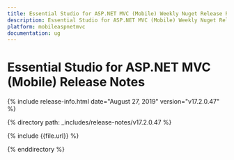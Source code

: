 ```yaml
---
title: Essential Studio for ASP.NET MVC (Mobile) Weekly Nuget Release Release Notes  
description: Essential Studio for ASP.NET MVC (Mobile) Weekly Nuget Release Release Notes  
platform: mobileaspnetmvc
documentation: ug
---
```


# Essential Studio for ASP.NET MVC (Mobile)  Release Notes  

{% include release-info.html date="August 27, 2019"  version="v17.2.0.47" %} 


{% directory path: _includes/release-notes/v17.2.0.47 %}

{% include {{file.url}} %}

{% enddirectory %}